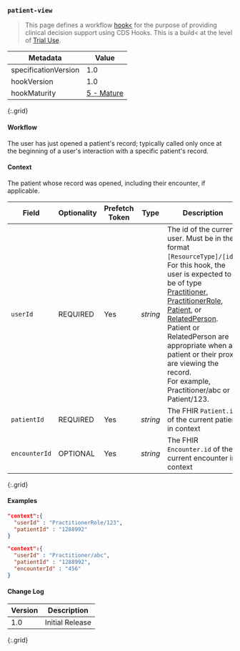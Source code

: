 ### `patient-view`

<blockquote >
    This page defines a workflow <a href="{{site.data.fhir.cdshooks}}#hooks">hook<</a> for the purpose of providing clinical decision support using CDS Hooks. This is a build< at the level of <a href="http://hl7.org/fhir/versions.html#std-processs">Trial Use</a>.
</blockquote>

| Metadata | Value |
| ---- | ---- |
| specificationVersion | 1.0 |
| hookVersion | 1.0 |
| hookMaturity | [5 - Mature](https://build.fhir.org/ig/HL7/cds-hooks/#hook-maturity-model) |
{:.grid}

#### Workflow

The user has just opened a patient's record; typically called only once at the beginning of a user's interaction with a specific patient's record.

#### Context

The patient whose record was opened, including their encounter, if applicable.

Field | Optionality | Prefetch Token | Type | Description
----- | -------- | ---- | ---- | ----
`userId` | REQUIRED | Yes | *string* | The id of the current user.  Must be in the format `[ResourceType]/[id]`.<br />For this hook, the user is expected to be of type [Practitioner](https://www.hl7.org/fhir/practitioner.html), [PractitionerRole](https://www.hl7.org/fhir/practitionerrole.html), [Patient](https://www.hl7.org/fhir/patient.html), or [RelatedPerson](https://www.hl7.org/fhir/relatedperson.html).<br /> Patient or RelatedPerson are appropriate when a patient or their proxy are viewing the record.<br />For example, Practitioner/abc or Patient/123.
`patientId` | REQUIRED | Yes | *string* | The FHIR `Patient.id` of the current patient in context
`encounterId` | OPTIONAL | Yes | *string* | The FHIR `Encounter.id` of the current encounter in context
{:.grid}

#### Examples

```json
"context":{
  "userId" : "PractitionerRole/123",
  "patientId" : "1288992"
}
```

```json
"context":{
  "userId" : "Practitioner/abc",
  "patientId" : "1288992",
  "encounterId" : "456"
}
```

#### Change Log

Version | Description
---- | ----
1.0 | Initial Release
{:.grid}